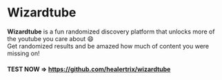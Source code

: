 # Wizardtube
<b>Wizardtube</b> is a fun randomized discovery platform that unlocks more of the youtube you care about 😄 
<BR>Get randomized results and be amazed how much of content you were missing on!<br>
  
  #### TEST NOW => https://github.com/healertrix/wizardtube
